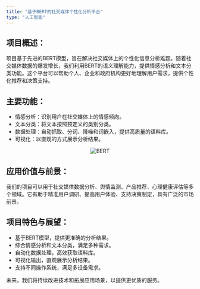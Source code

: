 ```yaml
---
title: "基于BERT的社交媒体个性化分析平台"
type: "人工智能"
---
```


项目概述：
---

项目基于先进的BERT模型，旨在解决社交媒体上的个性化信息分析难题。随着社交媒体数据的爆发增长，我们利用BERT的语义理解能力，提供情感分析和文本分类功能。这个平台可以帮助个人、企业和政府机构更好地理解用户需求，提供个性化推荐和决策支持。

主要功能：
---

- 情感分析：识别用户在社交媒体上的情感倾向。
- 文本分类：将文本按照预定义的类别分类。
- 数据处理：自动抓取、分词、降噪和词嵌入，提供高质量的语料库。
- 可视化：以直观的方式展示分析结果。

<center>
<img src="bert.png" alt="BERT">
</center>

应用价值与前景：
---

我们的项目可以用于社交媒体数据分析、舆情监测、产品推荐、心理健康评估等多个领域。它有助于精准用户调研、提高用户体验、支持决策制定，具有广泛的市场前景。

项目特色与展望：
---

- 基于BERT模型，提供更准确的分析结果。
- 综合情感分析和文本分类，满足多种需求。
- 自动化数据处理，高效获取语料库。
- 可视化输出，直观展示分析结果。
- 支持不同操作系统，满足多设备需求。

未来，我们将持续改进技术和拓展应用场景，以提供更优质的服务。
